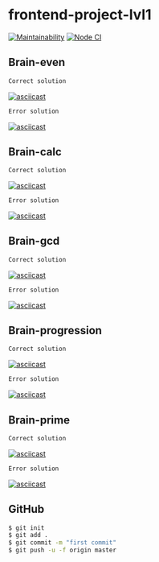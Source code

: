 # frontend-project-lvl1
[![Maintainability](https://api.codeclimate.com/v1/badges/a99a88d28ad37a79dbf6/maintainability)](https://codeclimate.com/github/mardeevamarya/frontend-project-lvl1)
[![Node CI](https://github.com/mardeevamarya/frontend-project-lvl1/workflows/Node%20CI/badge.svg)](https://github.com/mardeevamarya/frontend-project-lvl1/actions)

## Brain-even

```sh
Сorrect solution 
```
[![asciicast](https://asciinema.org/a/aMAHPlnch5EDYJIbvYyQN4ioS.svg)](https://asciinema.org/a/aMAHPlnch5EDYJIbvYyQN4ioS)
```sh
Error solution 
```
[![asciicast](https://asciinema.org/a/GxQAj8JpVC3MkTTywk2yhA5Yq.svg)](https://asciinema.org/a/GxQAj8JpVC3MkTTywk2yhA5Yq)

## Brain-calc

```sh
Сorrect solution 
```
[![asciicast](https://asciinema.org/a/VyPJTf8099hYL0BcjGqteUifF.svg)](https://asciinema.org/a/VyPJTf8099hYL0BcjGqteUifF)


```sh
Error solution 
```
[![asciicast](https://asciinema.org/a/fXPz2QqvoZGBqfZYJLPYZq6lW.svg)](https://asciinema.org/a/fXPz2QqvoZGBqfZYJLPYZq6lW)

## Brain-gcd

```sh
Сorrect solution 
```
[![asciicast](https://asciinema.org/a/Ij7Lc5GAdhdpKI1k7yzHESCdE.svg)](https://asciinema.org/a/Ij7Lc5GAdhdpKI1k7yzHESCdE)

```sh
Error solution
```
[![asciicast](https://asciinema.org/a/iAVVD0PtwKWah00iIXihgN7cP.svg)](https://asciinema.org/a/iAVVD0PtwKWah00iIXihgN7cP)

## Brain-progression

```sh
Сorrect solution
```
[![asciicast](https://asciinema.org/a/MhnJZ0Vzx7QVcSTKbowlIA4H8.svg)](https://asciinema.org/a/MhnJZ0Vzx7QVcSTKbowlIA4H8)


```sh
Error solution 
```
[![asciicast](https://asciinema.org/a/k6TWbw6XbjBj1RDvOYlkmrG5l.svg)](https://asciinema.org/a/k6TWbw6XbjBj1RDvOYlkmrG5l)

## Brain-prime

```sh
Сorrect solution
```
[![asciicast](https://asciinema.org/a/aitgURla53DyX5IDam9FKJCow.svg)](https://asciinema.org/a/aitgURla53DyX5IDam9FKJCow)


```sh
Error solution
```
[![asciicast](https://asciinema.org/a/ZWiZ5IUsduqLTekbtrZS6enEp.svg)](https://asciinema.org/a/ZWiZ5IUsduqLTekbtrZS6enEp)


## GitHub

```sh
$ git init
$ git add .
$ git commit -m "first commit"
$ git push -u -f origin master
```
